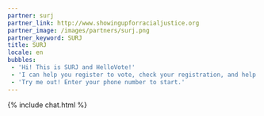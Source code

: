 ```yaml
---
partner: surj
partner_link: http://www.showingupforracialjustice.org
partner_image: /images/partners/surj.png
partner_keyword: SURJ
title: SURJ
locale: en
bubbles:
 - 'Hi! This is SURJ and HelloVote!'
 - 'I can help you register to vote, check your registration, and help your friends register.'
 - 'Try me out! Enter your phone number to start.'
---
```

{% include chat.html %}
